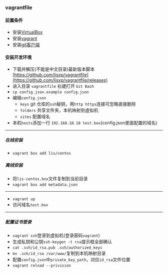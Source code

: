 ### vagrantfile

#### 前置条件

- 安装[VirtualBox](https://www.virtualbox.org/wiki/Downloads)
- 安装[vagrant](https://www.vagrantup.com/downloads.html)
- 安装[git客户端](https://git-scm.com/downloads)

#### 安装开发环境

- 下载并解压(不能是中文目录)最新版本脚本 [https://github.com/lisxp/vagrantfile](https://github.com/lisxp/vagrantfile/releases)
- 进入目录 `vagrantfile` 右键打开 `Git Bash`
- `cp config.json.example config.json`
- 编辑`config.json`
    - `keys` git 仓库的`ssh`秘钥，用`http https`连接可忽略直接删除
    - `folders` 共享文件夹，本机映射到虚拟机
    - `sites` 配置域名
- 本机`hosts`添加一行 `192.168.10.10 test.box`(config.json里面配置的域名)

---
##### 在线安装
- `vagrant box add lis/centos`

##### 离线安装
- 将`lis-centos.box`文件复制到当前目录
- `vagrant box add metadata.json`

---

- `vagrant up`
- 访问域名`test.box`



---

##### 配置证书登录

- `vagrant ssh`登录到虚拟机(登录密码`vagrant`)
- 生成私钥和公钥`ssh-keygen -t rsa`提示框全部确认
- `cat .ssh/id_rsa.pub .ssh/authorized_keys`
- `mv .ssh/id_rsa /var/www/`复制到本机映射目录
- 配置`config.json`中`private_key_path`，对应`id_rsa`文件位置
- `vagrant reload --privision`